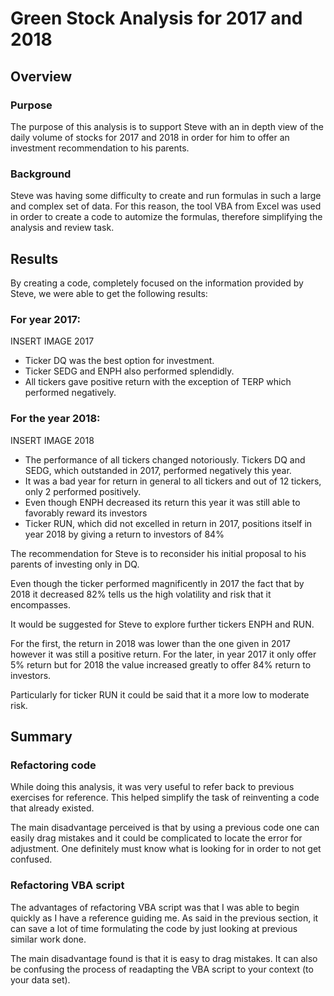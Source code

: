 # Green Stock Analysis for 2017 and 2018

## Overview

### Purpose 

The purpose of this analysis is to support Steve with an in depth view of the daily volume of stocks for 2017 and 2018 in order for him to offer an investment recommendation to his parents.

### Background

Steve was having some difficulty to create and run formulas in such a large and complex set of data. For this reason, the tool VBA from Excel was used in order to create a code to automize the formulas, therefore simplifying the analysis and review task.

## Results

By creating a code, completely focused on the information provided by Steve, we were able to get the following results:  

### For year 2017:

INSERT IMAGE 2017

- Ticker DQ was the best option for investment. 
- Ticker SEDG and ENPH also performed splendidly. 
- All tickers gave positive return with the exception of TERP which performed negatively.


### For the year 2018:

INSERT IMAGE 2018

- The performance of all tickers changed notoriously. Tickers DQ and SEDG, which outstanded in 2017, performed negatively this year.
- It was a bad year for return in general to all tickers and out of 12 tickers, only 2 performed positively. 
- Even though ENPH decreased its return this year it was still able to favorably reward its investors
- Ticker RUN, which did not excelled in return in 2017, positions itself in year 2018 by giving a return to investors of 84%


The recommendation for Steve is to reconsider his initial proposal to his parents of investing only in DQ. 

Even though the ticker performed magnificently in 2017 the fact that by 2018 it decreased 82% tells us the high volatility and risk that it encompasses.

It would be suggested for Steve to explore further tickers ENPH and RUN. 

For the first, the return in 2018 was lower than the one given in 2017 however it was still a positive return. For the later, in year 2017 it only offer 5% return but for 2018 the value increased greatly to offer 84% return to investors. 

Particularly for ticker RUN it could be said that it a more low to moderate risk.


## Summary

### Refactoring code

While doing this analysis, it was very useful to refer back to previous exercises for reference. This helped simplify the task of reinventing a code that already existed.

The main disadvantage perceived is that by using a previous code one can easily drag mistakes and it could be complicated to locate the error for adjustment. One definitely must know what is looking for in order to not get confused.


### Refactoring VBA script

The advantages of refactoring VBA script was that I was able to begin quickly as I have a reference guiding me. As said in the previous section, it can save a lot of time formulating the code by just looking at previous similar work done.

The main disadvantage found is that it is easy to drag mistakes. It can also be confusing the process of readapting the VBA script to your context (to your data set).

